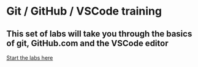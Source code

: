 # Git / GitHub / VSCode training

## This set of labs will take you through the basics of git, GitHub.com and the VSCode editor

[Start the labs here]()

